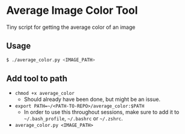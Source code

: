 # Average Image Color Tool
Tiny script for getting the average color of an image

## Usage

```sh
$ ./average_color.py <IMAGE_PATH>
```

## Add tool to path
- `chmod +x average_color`
  - Should already have been done, but might be an issue.
- `export PATH=~/<PATH-TO-REPO>/average_color:$PATH`
  - In order to use this throughout sessions, make sure to add it to `~/.bash_profile`, `~/.bashrc` or `~/.zshrc`.
- `average_color.py <IMAGE_PATH>`